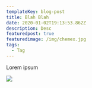 ```yaml
---
templateKey: blog-post
title: Blah Blah
date: 2020-01-02T19:13:53.862Z
description: Desc
featuredpost: true
featuredimage: /img/chemex.jpg
tags:
  - Tag
---
```

Lorem ipsum

![](/img/blog-index.jpg)
